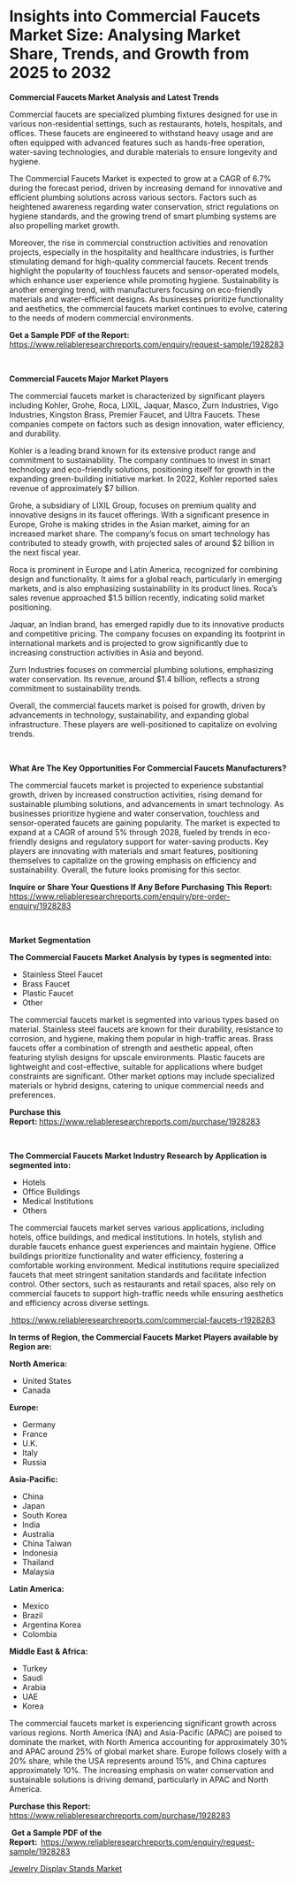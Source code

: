 <p><h1>Insights into Commercial Faucets Market Size: Analysing Market Share, Trends, and Growth from 2025 to 2032</h1></p><p><strong>Commercial Faucets Market Analysis and Latest Trends</strong></p>
<p><p>Commercial faucets are specialized plumbing fixtures designed for use in various non-residential settings, such as restaurants, hotels, hospitals, and offices. These faucets are engineered to withstand heavy usage and are often equipped with advanced features such as hands-free operation, water-saving technologies, and durable materials to ensure longevity and hygiene. </p><p>The Commercial Faucets Market is expected to grow at a CAGR of 6.7% during the forecast period, driven by increasing demand for innovative and efficient plumbing solutions across various sectors. Factors such as heightened awareness regarding water conservation, strict regulations on hygiene standards, and the growing trend of smart plumbing systems are also propelling market growth. </p><p>Moreover, the rise in commercial construction activities and renovation projects, especially in the hospitality and healthcare industries, is further stimulating demand for high-quality commercial faucets. Recent trends highlight the popularity of touchless faucets and sensor-operated models, which enhance user experience while promoting hygiene. Sustainability is another emerging trend, with manufacturers focusing on eco-friendly materials and water-efficient designs. As businesses prioritize functionality and aesthetics, the commercial faucets market continues to evolve, catering to the needs of modern commercial environments.</p></p>
<p><strong>Get a Sample PDF of the Report:&nbsp;</strong> <a href="https://www.reliableresearchreports.com/enquiry/request-sample/1928283?utm_campaign=2383&utm_medium=2&utm_source=Github&utm_content=ia&utm_term=08022025&utm_id=commercial-faucets">https://www.reliableresearchreports.com/enquiry/request-sample/1928283</a></p>
<p>&nbsp;</p>
<p><strong>Commercial Faucets Major Market Players</strong></p>
<p><p>The commercial faucets market is characterized by significant players including Kohler, Grohe, Roca, LIXIL, Jaquar, Masco, Zurn Industries, Vigo Industries, Kingston Brass, Premier Faucet, and Ultra Faucets. These companies compete on factors such as design innovation, water efficiency, and durability.</p><p>Kohler is a leading brand known for its extensive product range and commitment to sustainability. The company continues to invest in smart technology and eco-friendly solutions, positioning itself for growth in the expanding green-building initiative market. In 2022, Kohler reported sales revenue of approximately $7 billion.</p><p>Grohe, a subsidiary of LIXIL Group, focuses on premium quality and innovative designs in its faucet offerings. With a significant presence in Europe, Grohe is making strides in the Asian market, aiming for an increased market share. The company’s focus on smart technology has contributed to steady growth, with projected sales of around $2 billion in the next fiscal year.</p><p>Roca is prominent in Europe and Latin America, recognized for combining design and functionality. It aims for a global reach, particularly in emerging markets, and is also emphasizing sustainability in its product lines. Roca’s sales revenue approached $1.5 billion recently, indicating solid market positioning.</p><p>Jaquar, an Indian brand, has emerged rapidly due to its innovative products and competitive pricing. The company focuses on expanding its footprint in international markets and is projected to grow significantly due to increasing construction activities in Asia and beyond.</p><p>Zurn Industries focuses on commercial plumbing solutions, emphasizing water conservation. Its revenue, around $1.4 billion, reflects a strong commitment to sustainability trends.</p><p>Overall, the commercial faucets market is poised for growth, driven by advancements in technology, sustainability, and expanding global infrastructure. These players are well-positioned to capitalize on evolving trends.</p></p>
<p>&nbsp;</p>
<p><strong>What Are The Key Opportunities For Commercial Faucets Manufacturers?</strong></p>
<p><p>The commercial faucets market is projected to experience substantial growth, driven by increased construction activities, rising demand for sustainable plumbing solutions, and advancements in smart technology. As businesses prioritize hygiene and water conservation, touchless and sensor-operated faucets are gaining popularity. The market is expected to expand at a CAGR of around 5% through 2028, fueled by trends in eco-friendly designs and regulatory support for water-saving products. Key players are innovating with materials and smart features, positioning themselves to capitalize on the growing emphasis on efficiency and sustainability. Overall, the future looks promising for this sector.</p></p>
<p><strong>Inquire or Share Your Questions If Any Before Purchasing This Report:</strong> <a href="https://www.reliableresearchreports.com/enquiry/pre-order-enquiry/1928283?utm_campaign=2383&utm_medium=2&utm_source=Github&utm_content=ia&utm_term=08022025&utm_id=commercial-faucets">https://www.reliableresearchreports.com/enquiry/pre-order-enquiry/1928283</a></p>
<p>&nbsp;</p>
<p><strong>Market Segmentation</strong></p>
<p><strong>The Commercial Faucets Market Analysis by types is segmented into:</strong></p>
<p><ul><li>Stainless Steel Faucet</li><li>Brass Faucet</li><li>Plastic Faucet</li><li>Other</li></ul></p>
<p><p>The commercial faucets market is segmented into various types based on material. Stainless steel faucets are known for their durability, resistance to corrosion, and hygiene, making them popular in high-traffic areas. Brass faucets offer a combination of strength and aesthetic appeal, often featuring stylish designs for upscale environments. Plastic faucets are lightweight and cost-effective, suitable for applications where budget constraints are significant. Other market options may include specialized materials or hybrid designs, catering to unique commercial needs and preferences.</p></p>
<p><strong>Purchase this Report:&nbsp;</strong><a href="https://www.reliableresearchreports.com/purchase/1928283?utm_campaign=2383&utm_medium=2&utm_source=Github&utm_content=ia&utm_term=08022025&utm_id=commercial-faucets">https://www.reliableresearchreports.com/purchase/1928283</a></p>
<p>&nbsp;</p>
<p><strong>The Commercial Faucets Market Industry Research by Application is segmented into:</strong></p>
<p><ul><li>Hotels</li><li>Office Buildings</li><li>Medical Institutions</li><li>Others</li></ul></p>
<p><p>The commercial faucets market serves various applications, including hotels, office buildings, and medical institutions. In hotels, stylish and durable faucets enhance guest experiences and maintain hygiene. Office buildings prioritize functionality and water efficiency, fostering a comfortable working environment. Medical institutions require specialized faucets that meet stringent sanitation standards and facilitate infection control. Other sectors, such as restaurants and retail spaces, also rely on commercial faucets to support high-traffic needs while ensuring aesthetics and efficiency across diverse settings.</p></p>
<p><a href="https://www.reliableresearchreports.com/commercial-faucets-r1928283?utm_campaign=2383&utm_medium=2&utm_source=Github&utm_content=ia&utm_term=08022025&utm_id=commercial-faucets">&nbsp;https://www.reliableresearchreports.com/commercial-faucets-r1928283</a></p>
<p><strong>In terms of Region, the Commercial Faucets Market Players available by Region are:</strong></p>
<p>
    <p> <strong> North America: </strong>
        <ul>
            <li>United States</li>
            <li>Canada</li>
        </ul>
        </p> 
    <p> <strong> Europe: </strong>
        <ul>
            <li>Germany</li>
            <li>France</li>
            <li>U.K.</li>
            <li>Italy</li>
            <li>Russia</li>
        </ul>
        </p> 
    <p> <strong> Asia-Pacific: </strong>
        <ul>
            <li>China</li>
            <li>Japan</li>
            <li>South Korea</li>
            <li>India</li>
            <li>Australia</li>
            <li>China Taiwan</li>
            <li>Indonesia</li>
            <li>Thailand</li>
            <li>Malaysia</li>
        </ul>
        </p> 
    <p> <strong> Latin America: </strong>
        <ul>
            <li>Mexico</li>
            <li>Brazil</li>
            <li>Argentina Korea</li>
            <li>Colombia</li>
        </ul>
        </p> 
    <p> <strong> Middle East & Africa: </strong>
        <ul>
            <li>Turkey</li>
            <li>Saudi</li>
            <li>Arabia</li>
            <li>UAE</li>
            <li>Korea</li>
        </ul>
    </p>
    </p>
<p><p>The commercial faucets market is experiencing significant growth across various regions. North America (NA) and Asia-Pacific (APAC) are poised to dominate the market, with North America accounting for approximately 30% and APAC around 25% of global market share. Europe follows closely with a 20% share, while the USA represents around 15%, and China captures approximately 10%. The increasing emphasis on water conservation and sustainable solutions is driving demand, particularly in APAC and North America.</p></p>
<p><strong>Purchase this Report: </strong><a href="https://www.reliableresearchreports.com/purchase/1928283?utm_campaign=2383&utm_medium=2&utm_source=Github&utm_content=ia&utm_term=08022025&utm_id=commercial-faucets">https://www.reliableresearchreports.com/purchase/1928283</a></p>
<p>&nbsp;<strong>Get a Sample PDF of the Report:&nbsp;&nbsp;</strong><a href="https://www.reliableresearchreports.com/enquiry/request-sample/1928283?utm_campaign=2383&utm_medium=2&utm_source=Github&utm_content=ia&utm_term=08022025&utm_id=commercial-faucets">https://www.reliableresearchreports.com/enquiry/request-sample/1928283</a></p>
<p><strong></strong></p>
<p><p><a href="https://github.com/locarol73/Market-Research-Report-List-1/blob/main/jewelry-display-stands-market.md?utm_campaign=2383&utm_medium=2&utm_source=Github&utm_content=ia&utm_term=08022025&utm_id=commercial-faucets">Jewelry Display Stands Market</a></p></p>